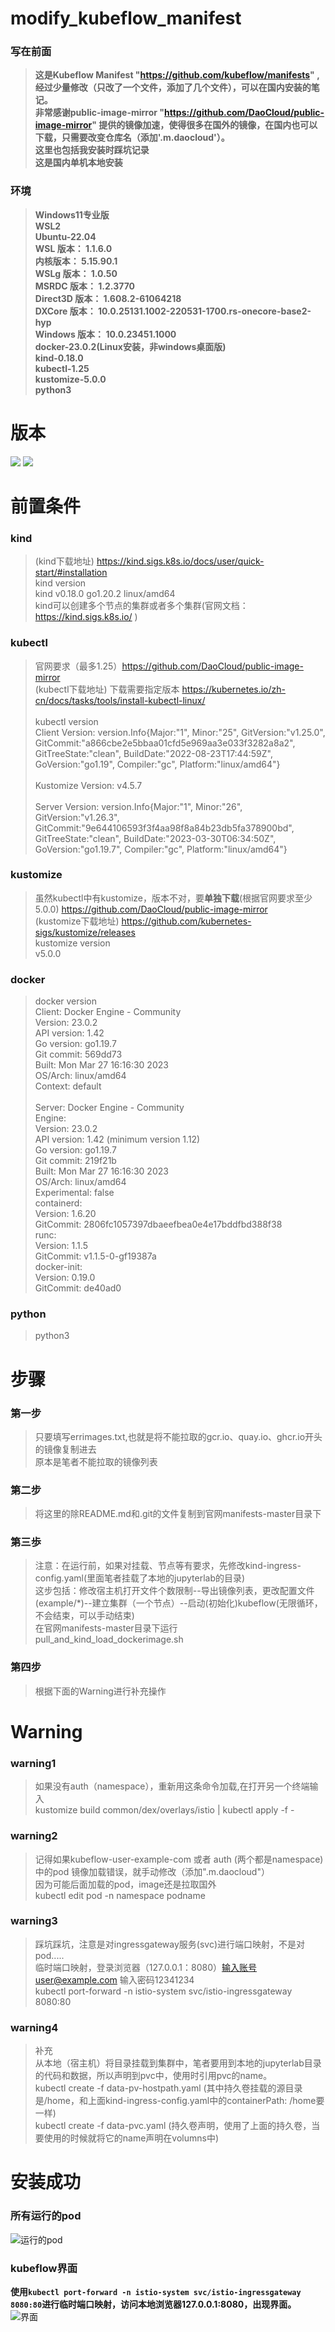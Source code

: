 # modify_kubeflow_manifest
### 写在前面
> **这是Kubeflow Manifest "https://github.com/kubeflow/manifests" ,经过少量修改（只改了一个文件，添加了几个文件），可以在国内安装的笔记。**<br/>
> **非常感谢public-image-mirror "https://github.com/DaoCloud/public-image-mirror" 提供的镜像加速，使得很多在国外的镜像，在国内也可以下载，只需要改变仓库名（添加'.m.daocloud'）。**<br/>
> **这里也包括我安装时踩坑记录**<br/>
> **这是国内单机本地安装**


### 环境
> **Windows11专业版**<br/>
> **WSL2**<br/>
> **Ubuntu-22.04**<br/>
> **WSL 版本： 1.1.6.0**<br/>
> **内核版本： 5.15.90.1**<br/>
> **WSLg 版本： 1.0.50**<br/>
> **MSRDC 版本： 1.2.3770**<br/>
> **Direct3D 版本： 1.608.2-61064218**<br/>
> **DXCore 版本： 10.0.25131.1002-220531-1700.rs-onecore-base2-hyp**<br/>
> **Windows 版本： 10.0.23451.1000**<br/>
> **docker-23.0.2(Linux安装，非windows桌面版)**<br/>
> **kind-0.18.0**<br/>
> **kubectl-1.25**<br/>
> **kustomize-5.0.0**<br/>
> **python3**<br/>


# 版本
![](https://github.com/032004129xuzhiyong/modify_kubeflow_manifest/blob/main/%E5%B1%8F%E5%B9%95%E6%88%AA%E5%9B%BE%202023-05-10%20090424.png)
![](https://github.com/032004129xuzhiyong/modify_kubeflow_manifest/blob/main/%E5%B1%8F%E5%B9%95%E6%88%AA%E5%9B%BE%202023-05-10%20090443.png)


# 前置条件 
### kind
> (kind下载地址) https://kind.sigs.k8s.io/docs/user/quick-start/#installation <br/>
> kind version <br/>
> kind v0.18.0 go1.20.2 linux/amd64 <br/>
> kind可以创建多个节点的集群或者多个集群(官网文档：https://kind.sigs.k8s.io/ ) <br/>

### kubectl
> 官网要求（最多1.25）https://github.com/DaoCloud/public-image-mirror  <br/>
> (kubectl下载地址) 下载需要指定版本 https://kubernetes.io/zh-cn/docs/tasks/tools/install-kubectl-linux/   <br/> <br/>
> kubectl version <br/>
> Client Version: version.Info{Major:"1", Minor:"25", GitVersion:"v1.25.0", GitCommit:"a866cbe2e5bbaa01cfd5e969aa3e033f3282a8a2", GitTreeState:"clean", BuildDate:"2022-08-23T17:44:59Z", GoVersion:"go1.19", Compiler:"gc", Platform:"linux/amd64"} <br/> <br/>
> Kustomize Version: v4.5.7 <br/> <br/>
> Server Version: version.Info{Major:"1", Minor:"26", GitVersion:"v1.26.3", GitCommit:"9e644106593f3f4aa98f8a84b23db5fa378900bd", GitTreeState:"clean", BuildDate:"2023-03-30T06:34:50Z", GoVersion:"go1.19.7", Compiler:"gc", Platform:"linux/amd64"} <br/>

### kustomize
> 虽然kubectl中有kustomize，版本不对，要**单独下载**(根据官网要求至少5.0.0) https://github.com/DaoCloud/public-image-mirror <br/>
> (kustomize下载地址) https://github.com/kubernetes-sigs/kustomize/releases <br/>
> kustomize version <br/>
> v5.0.0 <br/>

### docker
> docker version <br/>
> Client: Docker Engine - Community <br/>
> Version:           23.0.2 <br/>
> API version:       1.42 <br/>
> Go version:        go1.19.7 <br/>
> Git commit:        569dd73 <br/>
> Built:             Mon Mar 27 16:16:30 2023 <br/>
> OS/Arch:           linux/amd64 <br/>
> Context:           default <br/> <br/>
> Server: Docker Engine - Community <br/>
> Engine: <br/>
> Version:          23.0.2 <br/>
> API version:      1.42 (minimum version 1.12) <br/>
> Go version:       go1.19.7 <br/>
> Git commit:       219f21b <br/>
> Built:            Mon Mar 27 16:16:30 2023 <br/>
> OS/Arch:          linux/amd64 <br/>
> Experimental:     false <br/>
> containerd: <br/>
> Version:          1.6.20 <br/>
> GitCommit:        2806fc1057397dbaeefbea0e4e17bddfbd388f38 <br/>
> runc: <br/>
> Version:          1.1.5 <br/>
> GitCommit:        v1.1.5-0-gf19387a <br/>
> docker-init: <br/>
> Version:          0.19.0 <br/>
> GitCommit:        de40ad0 <br/>

### python
> python3

# 步骤
### 第一步
> 只要填写errimages.txt,也就是将不能拉取的gcr.io、quay.io、ghcr.io开头的镜像复制进去 <br/>
> 原本是笔者不能拉取的镜像列表 <br/>
### 第二步
> 将这里的除README.md和.git的文件复制到官网manifests-master目录下 <br/>
### 第三歩
> 注意：在运行前，如果对挂载、节点等有要求，先修改kind-ingress-config.yaml(里面笔者挂载了本地的jupyterlab的目录) <br/>
> 这步包括：修改宿主机打开文件个数限制--导出镜像列表，更改配置文件(example/*)--建立集群（一个节点）--启动(初始化)kubeflow(无限循环，不会结束，可以手动结束) <br/>
> 在官网manifests-master目录下运行pull_and_kind_load_dockerimage.sh <br/>
### 第四步
> 根据下面的Warning进行补充操作 <br/>



# Warning
### warning1
> 如果没有auth（namespace），重新用这条命令加载,在打开另一个终端输入 <br/>
> kustomize build common/dex/overlays/istio | kubectl apply -f - <br/>

### warning2
> 记得如果kubeflow-user-example-com 或者 auth (两个都是namespace) 中的pod 镜像加载错误，就手动修改（添加".m.daocloud"） <br/>
> 因为可能后面加载的pod，image还是拉取国外 <br/>
> kubectl edit pod -n namespace podname <br/>

### warning3
> 踩坑踩坑，注意是对ingressgateway服务(svc)进行端口映射，不是对pod..... <br/>
> 临时端口映射，登录浏览器（127.0.0.1：8080）输入账号user@example.com  输入密码12341234 <br/>
> kubectl port-forward -n istio-system svc/istio-ingressgateway 8080:80 <br/>

### warning4
> 补充 <br/>
> 从本地（宿主机）将目录挂载到集群中，笔者要用到本地的jupyterlab目录的代码和数据，所以声明到pvc中，使用时引用pvc的name。 <br/>
> kubectl create -f data-pv-hostpath.yaml  (其中持久卷挂载的源目录是/home，和上面kind-ingress-config.yaml中的containerPath: /home要一样) <br/>
> kubectl create -f data-pvc.yaml  (持久卷声明，使用了上面的持久卷，当要使用的时候就将它的name声明在volumns中) <br/>

# 安装成功
### 所有运行的pod
![运行的pod](https://github.com/032004129xuzhiyong/modify_kubeflow_manifest/blob/main/%E5%B1%8F%E5%B9%95%E6%88%AA%E5%9B%BE%202023-05-09%20174108.png)

### kubeflow界面
**使用`kubectl port-forward -n istio-system svc/istio-ingressgateway 8080:80`进行临时端口映射，访问本地浏览器127.0.0.1:8080，出现界面。**
![界面](https://github.com/032004129xuzhiyong/modify_kubeflow_manifest/blob/main/%E5%B1%8F%E5%B9%95%E6%88%AA%E5%9B%BE%202023-05-09%20174217.png)


